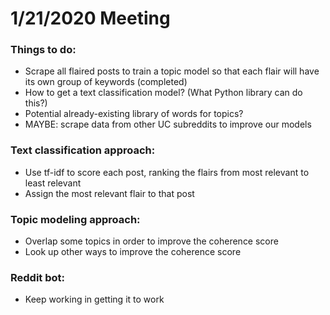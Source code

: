 # 1/21/2020 Meeting

### Things to do:
* Scrape all flaired posts to train a topic model so that each flair will have its own group of keywords (completed)
* How to get a text classification model? (What Python library can do this?)
* Potential already-existing library of words for topics?
* MAYBE: scrape data from other UC subreddits to improve our models

### Text classification approach:
* Use tf-idf to score each post, ranking the flairs from most relevant to least relevant
* Assign the most relevant flair to that post

### Topic modeling approach:
* Overlap some topics in order to improve the coherence score
* Look up other ways to improve the coherence score

### Reddit bot:
* Keep working in getting it to work
